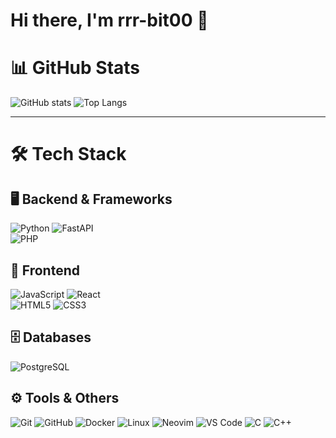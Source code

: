 # Hi there, I'm rrr-bit00 👋

# 📊 GitHub Stats

![GitHub stats](https://github-readme-stats.vercel.app/api?username=rrr-bit00&show_icons=true&theme=tokyonight)
![Top Langs](https://github-readme-stats.vercel.app/api/top-langs/?username=rrr-bit00&layout=compact&theme=tokyonight)

---

# 🛠 Tech Stack

## 🖥 Backend & Frameworks
![Python](https://img.shields.io/badge/Python-3776AB?style=flat&logo=python&logoColor=white)
![FastAPI](https://img.shields.io/badge/FastAPI-009688?style=flat&logo=fastapi&logoColor=white)
<br>
![PHP](https://img.shields.io/badge/PHP-777BB4?style=flat&logo=php&logoColor=white) 

## 🎨 Frontend
![JavaScript](https://img.shields.io/badge/JavaScript-F7DF1E?style=flat&logo=javascript&logoColor=black)
![React](https://img.shields.io/badge/React-61DAFB?style=flat&logo=react&logoColor=black)
<br>
![HTML5](https://img.shields.io/badge/HTML5-E34F26?style=flat&logo=html5&logoColor=white)
![CSS3](https://img.shields.io/badge/CSS3-1572B6?style=flat&logo=css3&logoColor=white)

## 🗄 Databases
![PostgreSQL](https://img.shields.io/badge/PostgreSQL-4169E1?style=flat&logo=postgresql&logoColor=white)

## ⚙️ Tools & Others
![Git](https://img.shields.io/badge/Git-F05032?style=flat&logo=git&logoColor=white)
![GitHub](https://img.shields.io/badge/GitHub-181717?style=flat&logo=github&logoColor=white)
![Docker](https://img.shields.io/badge/Docker-2496ED?style=flat&logo=docker&logoColor=white)
![Linux](https://img.shields.io/badge/Linux-FCC624?style=flat&logo=linux&logoColor=black)
![Neovim](https://img.shields.io/badge/Neovim-57A143?style=flat&logo=neovim&logoColor=white)
![VS Code](https://img.shields.io/badge/VS%20Code-007ACC?style=flat&logo=visualstudiocode&logoColor=white)
![C](https://img.shields.io/badge/C-A8B9CC?style=flat&logo=c&logoColor=white)
![C++](https://img.shields.io/badge/C++-00599C?style=flat&logo=cplusplus&logoColor=white)

